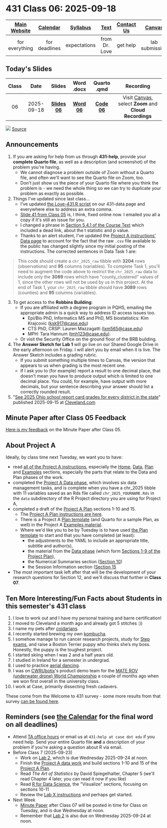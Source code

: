 # 431 Class 06: 2025-09-18

[Main Website](https://thomaselove.github.io/431-2025/) | [Calendar](https://thomaselove.github.io/431-2025/calendar.html) | [Syllabus](https://thomaselove.github.io/431-syllabus-2025/) | [Text](https://thomaselove.github.io/431-book/) | [Contact Us](https://thomaselove.github.io/431-2025/contact.html) | [Canvas](https://canvas.case.edu) | [Data and Code](https://github.com/THOMASELOVE/431-data)
:-----------: | :--------------: | :----------: | :---------: | :-------------: | :-----------: | :------------:
for everything | for deadlines | expectations | from Dr. Love | get help | lab submission | for downloads

## Today's Slides

Class | Date | Slides | Word .docx | Quarto .qmd | Recording
:---: | :--------: | :------: | :------: | :------: | :-------------:
06 | 2025-09-18 | **[Slides 06](https://thomaselove.github.io/431-slides-2025/class06.html)** | **[Word 06](https://thomaselove.github.io/431-slides-2025/class06w.docx)** | **[Code 06](https://github.com/THOMASELOVE/431-slides-2025/blob/main/class06.qmd)** | Visit [Canvas](https://canvas.case.edu/), select **Zoom** and **Cloud Recordings**

![](https://imgs.xkcd.com/comics/assigning_numbers.png) [Source](https://xkcd.com/2610)

## Announcements

1. If you are asking for help from us through **431-help**, provide your **complete Quarto file**, as well as a description (and screenshot) of the problem you're having.
    - We cannot diagnose a problem outside of Zoom without a Quarto file, and often we'll want to see the Quarto file on Zoom, too.
    - Don't just show us the piece of your Quarto file where you think the problem is - we need the whole thing so we can try to duplicate your problem as exactly as possible.
2. Things I've updated since last class...
    - I've updated [the Love-431.R script](https://raw.githubusercontent.com/THOMASELOVE/431-data/refs/heads/main/data/Love-431.R) on our 431-data page and everywhere else to address an extra comma.
    - [Slide 41 from Class 05](https://thomaselove.github.io/431-slides-2025/class05.html#/bayesian-fit) is, I think, fixed online now. I emailed you all a copy if it's still an issue for you.
    - I changed a phrase in [Section 5.4.1 of the Course Text](https://thomaselove.github.io/431-book/05_paired.html#using-a-linear-model) which included a dead link, about the t statistic and p value.
    - Thanks to an alert student, I've updated the [Project A instructions' Data page](https://thomaselove.github.io/431-projectA-2025/data.html) to account for the fact that the raw `.csv` file available to the public has changed slightly since my initial posting of the instructions. The corrected sentences in Data Task 1 are:

> This code should create a `chr_2025_raw` tibble with **3204** rows (observations) and **95** columns (variables). 
> To complete Task 1, you'll need to augment the code above to restrict the `chr_2025_raw` data to include only the **3089** rows which have "county_clustered" values of 1, since the other rows will not be used by us in this project.
> At the end of Task 1, your `chr_2025_raw` tibble should have **3089** rows (counties) and **95** columns (variables).

3. To get access to the **Robbins Building**:
    - If you are affiliated with a degree program in PQHS, emailing the appropriate admin is a quick way to address ID access issues too.
        - Epi/Bio PhD, Informatics MS and PhD, MS biostatistics: Kim Krajcovic (kxk917@case.edu)
        - CTS PhD, CRSP: Lauren Mazzagatti (lxm565@case.edu)
        - MPH: Tara Hannum (tmh123@case.edu).
    - Or visit the Security Office on the ground floor of the BRB building.
5. The **Answer Sketch for Lab 1** will go live on our Shared Google Drive in the early afternoon on Friday. I will alert you by email when it is live. The Answer Sketch includes a grading rubric.
    - If you submit something multiple times to Canvas, the version that appears to us when grading is the most recent one.
    - If I ask you to (for example) report a result to one decimal place, that doesn't mean you have to produce output which is limited to one decimal place. You could, for example, have output with more decimals, but your sentence describing your answer should list a correctly rounded result.
6. "[See 2025 Ohio school report card grades for every district in the state](https://www.cleveland.com/news/2025/09/see-2025-ohio-school-report-card-grades-for-every-district-in-the-state.html)" published 2025-09-15 at [Cleveland.com](https://www.cleveland.com/news/2025/09/see-2025-ohio-school-report-card-grades-for-every-district-in-the-state.html)

## Minute Paper after Class 05 Feedback

[Here is my feedback](https://bit.ly/431-2025-min-05-feedback) on the Minute Paper after Class 05.

## About Project A

Ideally, by class time next Tuesday, we want you to have:

- read [all of the Project A instructions](https://thomaselove.github.io/431-projectA-2025/), especially the [Home](https://thomaselove.github.io/431-projectA-2025/), [Data](https://thomaselove.github.io/431-projectA-2025/data.html), [Plan](https://thomaselove.github.io/431-projectA-2025/plan.html) and [Examples](https://thomaselove.github.io/431-projectA-2025/examples.html) sections, especially the parts that relate to the Data and Plan phases of the work.
- completed the [Project A Data phase](https://thomaselove.github.io/431-projectA-2025/data.html), which involves six data management tasks, and is complete when you have a chr_2025 tibble with 11 variables saved as an Rds file called `chr_2025_YOURNAME.Rds` in the `data` subdirectory of the R Project directory you are using for Project A,
- completed a draft of the [Project A Plan](https://thomaselove.github.io/431-projectA-2025/plan.html) sections 1-10 and 15.
    - The [Project A Plan instructions are here](https://thomaselove.github.io/431-projectA-2025/plan.html).
    - There is a Project A [Plan template](https://raw.githubusercontent.com/THOMASELOVE/431-data/refs/heads/main/data/projectA-plan-template.qmd) (and Quarto for a sample Plan, as well) in the Project A [Examples material](https://thomaselove.github.io/431-projectA-2025/examples.html).
    - Where we'd like you to be by Tuesday is to have used [the Plan template](https://raw.githubusercontent.com/THOMASELOVE/431-data/refs/heads/main/data/projectA-plan-template.qmd) to start and that you have completed (at least):
        - the adjustments to the YAML to include an appropriate title, subtitle and author(s),
        - the material from the [Data phase](https://thomaselove.github.io/431-projectA-2025/data.html) (which form [Sections 1-9 of the Project Plan](https://thomaselove.github.io/431-projectA-2025/plan.html#sections-of-the-project-a-plan)),
        - the Numerical Summaries section ([Section 10](https://thomaselove.github.io/431-projectA-2025/plan.html#section-10.-numerical-summaries))
        - the Session Information section ([Section 15](https://thomaselove.github.io/431-projectA-2025/plan.html#section-15.-session-information)
- The most important task left after that will be the development of your research questions for Section 12, and we'll discuss that further in **Class 07**.

## Ten More Interesting/Fun Facts about Students in this semester's 431 class

1. I love to work out and I have my personal training and barre certification!
2. I moved to Cleveland a month ago and already got 5 stitches :))
3. I name my pets after [cnidarians](https://en.wikipedia.org/wiki/Cnidaria).
4. I recently started brewing my own [kombucha](https://en.wikipedia.org/wiki/Kombucha).
5. I somehow manage to run cancer research projects, study for [Step exams](https://www.usmle.org/step-exams), and raise a Boston Terrier puppy who thinks she’s my boss. Honestly, the puppy is the toughest project.
6. I started skiing when I was 2 and a half years old.
7. I studied in Ireland for a semester in undergrad.
8. I used to practice [aerial dancing](https://en.wikipedia.org/wiki/Aerial_dance).
9. I was on [CWRUbotix](https://www.cwrubotix.org/)'s product demo team for the [MATE ROV (underwater drone) World Championship](https://materovcompetition.org/) a couple of months ago when we won first overall in the university class.
10. I work at Case, primarily dissecting fresh cadavers.

These come from the Welcome to 431 survey - some more results from that survey [can be found here](https://github.com/THOMASELOVE/431-classes-2025/blob/main/class02/welcome_report.md).

## Reminders (see [the Calendar](https://thomaselove.github.io/431-2025/calendar.html) for the final word on all deadlines)

- Attend [TA office hours](https://thomaselove.github.io/431-2025/contact.html#ta-office-hours) or email us at `431-help at case dot edu` if you need help. Send your entire Quarto file **and** a description of your problem if you're asking a question about R via email.     
- Before Class 7 (2025-09-23)
    - Work on [Lab 2](https://github.com/THOMASELOVE/431-labs-2025/tree/main/lab2), which is due Wednesday 2025-09-24 at noon.
    - Finish the [Project A data work](https://thomaselove.github.io/431-projectA-2025/) and build sections 1-10 and 15 of the [Project A Plan](https://thomaselove.github.io/431-projectA-2025/).
    - Read *The Art of Statistics* by David Spiegelhalter, Chapter 5 (we'll read Chapter 4 later, you can read it now if you like)
    - Read [R for Data Science](https://r4ds.hadley.nz/), the "Visualize" sections, focusing on sections 10-11
    - Review the [Lab X instructions](https://github.com/THOMASELOVE/431-labs-2025/tree/main/labX) and perhaps get started.
- Next Week
    - [Minute Paper](https://github.com/THOMASELOVE/431-minute-2025/tree/main) after Class 07 will be posted in time for Class on Tuesday, and is due Wednesday at noon.
    - Remember that [Lab 2](https://github.com/THOMASELOVE/431-labs-2025/tree/main/lab2) is also due on Wednesday 2025-09-24 at noon.
